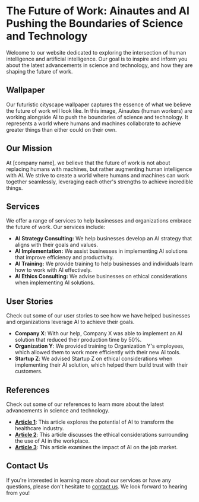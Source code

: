 <!--font:IBM Plex Sans-->

# The Future of Work: Ainautes and AI Pushing the Boundaries of Science and Technology

Welcome to our website dedicated to exploring the intersection of human intelligence and artificial intelligence. Our goal is to inspire and inform you about the latest advancements in science and technology, and how they are shaping the future of work.

## Wallpaper

Our futuristic cityscape wallpaper captures the essence of what we believe the future of work will look like. In this image, Ainautes (human workers) are working alongside AI to push the boundaries of science and technology. It represents a world where humans and machines collaborate to achieve greater things than either could on their own.

## Our Mission

At [company name], we believe that the future of work is not about replacing humans with machines, but rather augmenting human intelligence with AI. We strive to create a world where humans and machines can work together seamlessly, leveraging each other's strengths to achieve incredible things.

## Services

We offer a range of services to help businesses and organizations embrace the future of work. Our services include:

- **AI Strategy Consulting:** We help businesses develop an AI strategy that aligns with their goals and values.
- **AI Implementation:** We assist businesses in implementing AI solutions that improve efficiency and productivity.
- **AI Training:** We provide training to help businesses and individuals learn how to work with AI effectively.
- **AI Ethics Consulting:** We advise businesses on ethical considerations when implementing AI solutions.

## User Stories

Check out some of our user stories to see how we have helped businesses and organizations leverage AI to achieve their goals.

- **Company X**: With our help, Company X was able to implement an AI solution that reduced their production time by 50%.
- **Organization Y**: We provided training to Organization Y's employees, which allowed them to work more efficiently with their new AI tools.
- **Startup Z**: We advised Startup Z on ethical considerations when implementing their AI solution, which helped them build trust with their customers.

## References

Check out some of our references to learn more about the latest advancements in science and technology.

- **[Article 1](#)**: This article explores the potential of AI to transform the healthcare industry.
- **[Article 2](#)**: This article discusses the ethical considerations surrounding the use of AI in the workplace.
- **[Article 3](#)**: This article examines the impact of AI on the job market.

## Contact Us

If you're interested in learning more about our services or have any questions, please don't hesitate to [contact us](#contact). We look forward to hearing from you!

<!--

Write me content for website with wallpaper which alt text is:

"A futuristic cityscape where Ainautes work alongside AI to push the boundaries of science and technology."

The name/title of the page should not be 1:1 copy of the alt text but rather a real content of the website which is using this wallpaper.

- Use markdown format 
- Start with heading
- Heading should be short and concise
- The content should look like a real website 
- The website should not be about the wallpaper, wallpaper is just a related background
- Heading should be contain work "wallpaper" or "background"
- Include real sections like references, contact, user stories, etc. use things relevant to the page purpose.
- Feel free to use structure like headings, bullets, numbering, blockquotes, paragraphs, horizontal lines, etc.
- You can use formatting like bold or _italic_
- You can include UTF-8 emojis
- Links should be only #hash anchors (and you can refer to the document itself)
- Do not include images


---


# The Future of Work: Ainautes and AI Pushing the Boundaries of Science and Technology

Welcome to our website dedicated to exploring the intersection of human intelligence and artificial intelligence. Our goal is to inspire and inform you about the latest advancements in science and technology, and how they are shaping the future of work.

## Wallpaper

Our futuristic cityscape wallpaper captures the essence of what we believe the future of work will look like. In this image, Ainautes (human workers) are working alongside AI to push the boundaries of science and technology. It represents a world where humans and machines collaborate to achieve greater things than either could on their own.

## Our Mission

At [company name], we believe that the future of work is not about replacing humans with machines, but rather augmenting human intelligence with AI. We strive to create a world where humans and machines can work together seamlessly, leveraging each other's strengths to achieve incredible things.

## Services

We offer a range of services to help businesses and organizations embrace the future of work. Our services include:

- **AI Strategy Consulting:** We help businesses develop an AI strategy that aligns with their goals and values.
- **AI Implementation:** We assist businesses in implementing AI solutions that improve efficiency and productivity.
- **AI Training:** We provide training to help businesses and individuals learn how to work with AI effectively.
- **AI Ethics Consulting:** We advise businesses on ethical considerations when implementing AI solutions.

## User Stories

Check out some of our user stories to see how we have helped businesses and organizations leverage AI to achieve their goals.

- **Company X**: With our help, Company X was able to implement an AI solution that reduced their production time by 50%.
- **Organization Y**: We provided training to Organization Y's employees, which allowed them to work more efficiently with their new AI tools.
- **Startup Z**: We advised Startup Z on ethical considerations when implementing their AI solution, which helped them build trust with their customers.

## References

Check out some of our references to learn more about the latest advancements in science and technology.

- **[Article 1](#)**: This article explores the potential of AI to transform the healthcare industry.
- **[Article 2](#)**: This article discusses the ethical considerations surrounding the use of AI in the workplace.
- **[Article 3](#)**: This article examines the impact of AI on the job market.

## Contact Us

If you're interested in learning more about our services or have any questions, please don't hesitate to [contact us](#contact). We look forward to hearing from you!

-->
